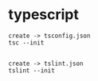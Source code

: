 # typescript

```Shell
create -> tsconfig.json
tsc --init  


create -> tslint.json
tslint --init
```